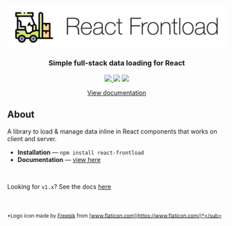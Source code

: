 

<p align="center">
  <img src="/react-frontload.png" alt="React Frontload" width="577">
</p>

<h3 align="center">Simple full-stack data loading for React</h3>

<p align="center">
  <a href="https://www.npmjs.com/package/react-frontload">
    <img src="https://img.shields.io/npm/v/react-frontload.svg?style=flat-square">
  </a>

  <img src="https://img.shields.io/npm/dm/react-frontload?style=flat-square">

  <a href="https://twitter.com/davnicwil">
    <img src="https://img.shields.io/twitter/url?label=made%20by%20%40davnicwil&style=social&url=https%3A%2F%2Fdavnicwil.com" />
  </a>
</p>

<p align="center">
  <a href="https://davnicwil.com/react-frontload">View documentation</a>
</p>


## About

A library to load & manage data inline in React components that works on client and server.

- **Installation** — `npm install react-frontload`
- **Documentation** — [view here](https://davnicwil.com/react-frontload)

<br />

Looking for `v1.x`? See the docs [here](https://github.com/davnicwil/react-frontload/tree/v1)

<br />


<sub>*Logo icon made by [Freepik](http://www.freepik.com/)</a> from [www.flaticon.com](https://www.flaticon.com/)*</sub>
